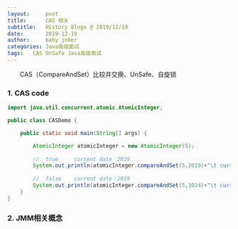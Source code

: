 ```yaml
---
layout:     post
title:      CAS 相关
subtitle:   History Blogs @ 2019/12/19
date:       2019-12-19
author:     baby joker
categories:	Java高级面试
tags:	CAS UnSafe Java高级面试
---
```

　　CAS（CompareAndSet）比较并交换、UnSafe、自旋锁











### 1. CAS code ##

```java
import java.util.concurrent.atomic.AtomicInteger;

public class CASDemo {

    public static void main(String[] args) {

        AtomicInteger atomicInteger = new AtomicInteger(5);
		
		//	true	 current date：2019
        System.out.println(atomicInteger.compareAndSet(5,2019)+"\t current date：" + atomicInteger.get());
        
		//	false	 current date：2019
        System.out.println(atomicInteger.compareAndSet(5,1024)+"\t current date：" + atomicInteger.get());   
    }
}
```


### 2. JMM相关概念